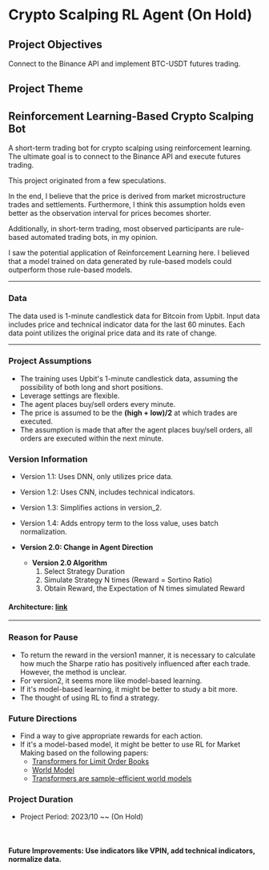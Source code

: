 # Crypto Scalping RL Agent (On Hold)

## **Project Objectives**
Connect to the Binance API and implement BTC-USDT futures trading.

## **Project Theme**
## **Reinforcement Learning-Based Crypto Scalping Bot**
A short-term trading bot for crypto scalping using reinforcement learning. The ultimate goal is to connect to the Binance API and execute futures trading.

This project originated from a few speculations.

In the end, I believe that the price is derived from market microstructure trades and settlements. Furthermore, I think this assumption holds even better as the observation interval for prices becomes shorter.

Additionally, in short-term trading, most observed participants are rule-based automated trading bots, in my opinion.

I saw the potential application of Reinforcement Learning here. I believed that a model trained on data generated by rule-based models could outperform those rule-based models.

-------

### **Data**
The data used is 1-minute candlestick data for Bitcoin from Upbit. Input data includes price and technical indicator data for the last 60 minutes. Each data point utilizes the original price data and its rate of change.

-------

### **Project Assumptions**
- The training uses Upbit's 1-minute candlestick data, assuming the possibility of both long and short positions.
- Leverage settings are flexible.
- The agent places buy/sell orders every minute.
- The price is assumed to be the **(high + low)/2** at which trades are executed.
- The assumption is made that after the agent places buy/sell orders, all orders are executed within the next minute.

### **Version Information**
* Version 1.1: Uses DNN, only utilizes price data.
* Version 1.2: Uses CNN, includes technical indicators.
* Version 1.3: Simplifies actions in version_2.
* Version 1.4: Adds entropy term to the loss value, uses batch normalization.

* **Version 2.0: Change in Agent Direction**
  * **Version 2.0 Algorithm** 
    1. Select Strategy Duration
    2. Simulate Strategy N times (Reward = Sortino Ratio)
    3. Obtain Reward, the Expectation of N times simulated Reward

#### Architecture: [link](https://github.com/donghui-0126/crypto-scalping-RL-Agent/blob/main/Scalping%20bot.svg)

-------
### **Reason for Pause**
- To return the reward in the version1 manner, it is necessary to calculate how much the Sharpe ratio has positively influenced after each trade. However, the method is unclear.
- For version2, it seems more like model-based learning.
- If it's model-based learning, it might be better to study a bit more.
- The thought of using RL to find a strategy.

### **Future Directions**
- Find a way to give appropriate rewards for each action.
- If it's a model-based model, it might be better to use RL for Market Making based on the following papers:
  - [Transformers for Limit Order Books](https://arxiv.org/abs/2003.00130)
  - [World Model](https://arxiv.org/abs/1803.10122)
  - [Transformers are sample-efficient world models](https://arxiv.org/pdf/2209.00588)

### **Project Duration**
* Project Period: 2023/10 ~~ (On Hold)

<br>

#### Future Improvements: Use indicators like VPIN, add technical indicators, normalize data.
